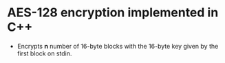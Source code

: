 # AES-128 encryption implemented in C++

* Encrypts **n** number of 16-byte blocks with the 16-byte key given by the first block on stdin.